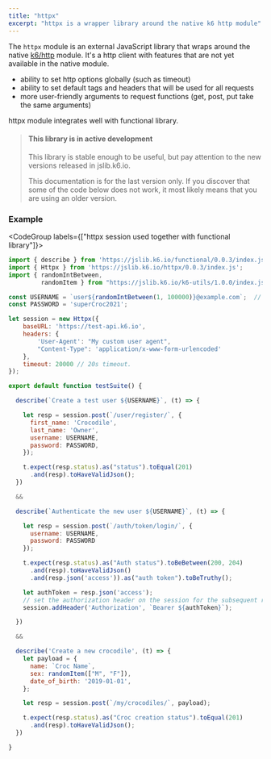 ```yaml
---
title: "httpx"
excerpt: "httpx is a wrapper library around the native k6 http module"
---
```


The `httpx` module is an external JavaScript library that wraps around the native [k6/http](/javascript-api/k6-http) module. 
It's a http client with features that are not yet available in the native module.
 - ability to set http options globally (such as timeout)
 - ability to set default tags and headers that will be used for all requests
 - more user-friendly arguments to request functions (get, post, put take the same arguments)



httpx module integrates well with functional library. 


<Blockquote mod='warning'>

#### This library is in active development

This library is stable enough to be useful, but pay attention to the new versions released in jslib.k6.io. 

This documentation is for the last version only. If you discover that some of the code below does not work, it most likely means that you are using an older version.

</Blockquote>


### Example

<CodeGroup labels={["httpx session used together with functional library"]}>

```javascript
import { describe } from 'https://jslib.k6.io/functional/0.0.3/index.js';
import { Httpx } from 'https://jslib.k6.io/httpx/0.0.3/index.js';
import { randomIntBetween, 
         randomItem } from "https://jslib.k6.io/k6-utils/1.0.0/index.js";

const USERNAME = `user${randomIntBetween(1, 100000)}@example.com`;  // random email address
const PASSWORD = 'superCroc2021';

let session = new Httpx({
    baseURL: 'https://test-api.k6.io', 
    headers: {
        'User-Agent': "My custom user agent",
        "Content-Type": 'application/x-www-form-urlencoded' 
    },
    timeout: 20000 // 20s timeout.
});

export default function testSuite() {

  describe(`Create a test user ${USERNAME}`, (t) => {

    let resp = session.post(`/user/register/`, {
      first_name: 'Crocodile',
      last_name: 'Owner',
      username: USERNAME,
      password: PASSWORD,
    });

    t.expect(resp.status).as("status").toEqual(201)
      .and(resp).toHaveValidJson();
  })

  &&

  describe(`Authenticate the new user ${USERNAME}`, (t) => {

    let resp = session.post(`/auth/token/login/`, {
      username: USERNAME,
      password: PASSWORD
    });

    t.expect(resp.status).as("Auth status").toBeBetween(200, 204)
      .and(resp).toHaveValidJson()
      .and(resp.json('access')).as("auth token").toBeTruthy();

    let authToken = resp.json('access');
    // set the authorization header on the session for the subsequent requests.
    session.addHeader('Authorization', `Bearer ${authToken}`);

  })

  &&

  describe('Create a new crocodile', (t) => {
    let payload = {
      name: `Croc Name`,
      sex: randomItem(["M", "F"]),
      date_of_birth: '2019-01-01',
    };

    let resp = session.post(`/my/crocodiles/`, payload);

    t.expect(resp.status).as("Croc creation status").toEqual(201)
      .and(resp).toHaveValidJson();
  })

}
```

</CodeGroup>